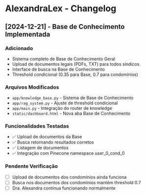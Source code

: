 # AlexandraLex - Changelog

## [2024-12-21] - Base de Conhecimento Implementada

### Adicionado
- Sistema completo de Base de Conhecimento Geral
- Upload de documentos legais (PDFs, TXT) para todos síndicos
- Interface de busca na Base de Conhecimento
- Threshold condicional (0.35 para Base, 0.7 para condomínios)

### Arquivos Modificados
- `app/knowledge_base.py` - Sistema de Base de Conhecimento
- `app/rag_system.py` - Ajuste de threshold condicional
- `app/main.py` - Integração do router de knowledge
- `static/dashboard.html` - Nova aba Base de Conhecimento

### Funcionalidades Testadas
- ✅ Upload de documentos da Base
- ✅ Busca retornando resultados corretos
- ✅ Listagem de documentos
- ✅ Integração com Pinecone namespace user_0_cond_0

### Pendente Verificação
- [ ] Upload de documentos dos condomínios ainda funciona
- [ ] Busca nos documentos dos condomínios mantém threshold 0.7
- [ ] Dra. Alexandra continua funcionando normalmente
